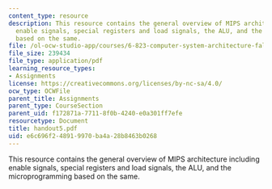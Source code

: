 ```yaml
---
content_type: resource
description: This resource contains the general overview of MIPS architecture including
  enable signals, special registers and load signals, the ALU, and the microprogramming
  based on the same.
file: /ol-ocw-studio-app/courses/6-823-computer-system-architecture-fall-2005/e6c696f248919970ba4a28b8463b0268_handout5.pdf
file_size: 239434
file_type: application/pdf
learning_resource_types:
- Assignments
license: https://creativecommons.org/licenses/by-nc-sa/4.0/
ocw_type: OCWFile
parent_title: Assignments
parent_type: CourseSection
parent_uid: f172871a-7711-8f0b-4240-e0a301ff7efe
resourcetype: Document
title: handout5.pdf
uid: e6c696f2-4891-9970-ba4a-28b8463b0268
---
```

This resource contains the general overview of MIPS architecture including enable signals, special registers and load signals, the ALU, and the microprogramming based on the same.